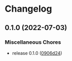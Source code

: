 # Changelog

## 0.1.0 (2022-07-03)


### Miscellaneous Chores

* release 0.1.0 ([0906d24](https://github.com/rcoops/birthdayculator-python/commit/0906d24812d27bd8b1deb64b7d5d2d16ea34b5da))
